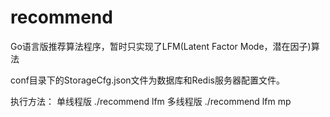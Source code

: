 # recommend
Go语言版推荐算法程序，暂时只实现了LFM(Latent Factor Mode，潜在因子)算法

conf目录下的StorageCfg.json文件为数据库和Redis服务器配置文件。

执行方法：
单线程版 ./recommend lfm 
多线程版 ./recommend lfm mp
